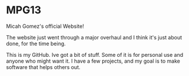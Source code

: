 # MPG13
Micah Gomez's official Website!

The website just went through a major overhaul and I think it's just about done, for the time being.

This is my GitHub. Ive got a bit of stuff. Some of it is for personal use and anyone who might want it. I have a few projects, and my goal is to make software that helps others out.
